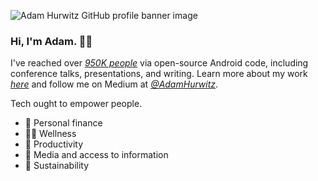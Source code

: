 ![Adam Hurwitz GitHub profile banner image](https://adam-hurwitz.firebaseapp.com/GitHubProfile/github-profile-banner.png "Banner image")

### Hi, I'm Adam. 👋🏻 

I've reached over _[950K people][1]_ via open-source Android code, including conference talks, presentations, and writing. Learn more about my work _[here][2]_ and follow me on Medium at _[@AdamHurwitz][3]_. 

Tech ought to empower people.

- 💱 Personal finance
- 💪🏻 Wellness
- 🧠 Productivity
- 🎥 Media and access to information
- 🌴 Sustainability


[1]: https://docs.google.com/spreadsheets/d/1PNBRZZGnBFeDqw9gxgOiXXqQdBnTyapol1fK2VlLvvg/edit?rm=minimal#gid=0
[2]: https://www.linkedin.com/in/adamshurwitz/
[3]: https://medium.com/@AdamHurwitz
